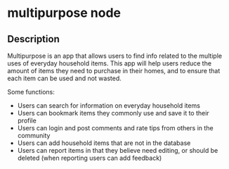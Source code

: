# multipurpose node

## Description
Multipurpose is an app that allows users to find info related to
the multiple uses of everyday household items. This app will help users
reduce the amount of items they need to purchase in their homes, and to
ensure that each item can be used and not wasted.

Some functions:
+ Users can search for information on everyday household items
+ Users can bookmark items they commonly use and save it to their profile
+ Users can login and post comments and rate tips from others in the community
+ Users can add household items that are not in the database
+ Users can report items in that they believe need editing, or should be deleted
(when reporting users can add feedback)

